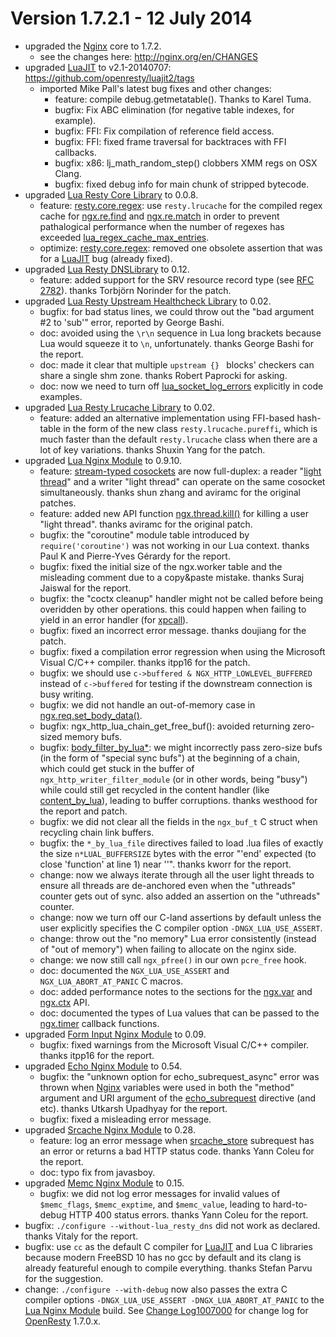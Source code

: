 <!---
    @title         Change Log1007002
    @creator       Yichun Zhang
    @created       2014-07-01 05:08 GMT
    @modifier      Yichun Zhang
    @modifier_link yichun-zhang
    @modified      2014-07-13 03:24 GMT
    @changes       42
--->


#  Version 1.7.2.1 - 12 July 2014
* upgraded the [Nginx](nginx.html) core to 1.7.2.
    * see the changes here: http://nginx.org/en/CHANGES
* upgraded [LuaJIT](luajit.html) to v2.1-20140707: https://github.com/openresty/luajit2/tags
    * imported Mike Pall's latest bug fixes and other changes:
        * feature: compile debug.getmetatable(). Thanks to Karel Tuma.
        * bugfix: Fix ABC elimination (for negative table indexes, for example).
        * bugfix: FFI: Fix compilation of reference field access.
        * bugfix: FFI: fixed frame traversal for backtraces with FFI callbacks.
        * bugfix: x86: lj_math_random_step() clobbers XMM regs on OSX Clang.
        * bugfix: fixed debug info for main chunk of stripped bytecode.
* upgraded [Lua Resty Core Library](lua-resty-core-library.html) to 0.0.8.
    * feature: [resty.core.regex](https://github.com/openresty/lua-resty-core#restycoreregex): use `resty.lrucache` for the compiled regex cache for [ngx.re.find](https://github.com/openresty/lua-nginx-module#ngxrefind) and [ngx.re.match](https://github.com/openresty/lua-nginx-module#ngxrematch) in order to prevent pathalogical performance when the number of regexes has exceeded [lua_regex_cache_max_entries](https://github.com/openresty/lua-nginx-module/#lua_regex_cache_max_entries).
    * optimize: [resty.core.regex](https://github.com/openresty/lua-resty-core#restycoreregex): removed one obsolete assertion that was for a [LuaJIT](luajit.html) bug (already fixed).
* upgraded [Lua Resty DNSLibrary](lua-resty-dns-library.html) to 0.12.
    * feature: added support for the SRV resource record type (see [RFC 2782](http://www.ietf.org/rfc/rfc2782.txt)). thanks Torbjörn Norinder for the patch.
* upgraded [Lua Resty Upstream Healthcheck Library](lua-resty-upstream-healthcheck-library.html) to 0.02.
    * bugfix: for bad status lines, we could throw out the "bad argument #2 to 'sub'" error, reported by George Bashi.
    * doc: avoided using the `\r\n` sequence in Lua long brackets because Lua would squeeze it to `\n`, unfortunately. thanks George Bashi for the report.
    * doc: made it clear that multiple `upstream {} ` blocks' checkers can share a single shm zone. thanks Robert Paprocki for asking.
    * doc: now we need to turn off [lua_socket_log_errors](https://github.com/openresty/lua-nginx-module/#lua_socket_log_errors) explicitly in code examples.
* upgraded [Lua Resty Lrucache Library](lua-resty-lrucache-library.html) to 0.02.
    * feature: added an alternative implementation using FFI-based hash-table in the form of the new class `resty.lrucache.pureffi`, which is much faster than the default `resty.lrucache` class when there are a lot of key variations. thanks Shuxin Yang for the patch.
* upgraded [Lua Nginx Module](lua-nginx-module.html) to 0.9.10.
    * feature: [stream-typed cosockets](https://github.com/openresty/lua-nginx-module#ngxsockettcp) are now full-duplex: a reader "[light thread](https://github.com/openresty/lua-nginx-module#ngxthreadspawn)" and a writer "light thread" can operate on the same cosocket simultaneously. thanks shun zhang and aviramc for the original patches.
    * feature: added new API function [ngx.thread.kill()](https://github.com/openresty/lua-nginx-module/#ngxthreadkill) for killing a user "light thread". thanks aviramc for the original patch.
    * bugfix: the "coroutine" module table introduced by `require('coroutine')` was not working in our Lua context. thanks Paul K and Pierre-Yves Gérardy for the report.
    * bugfix: fixed the initial size of the ngx.worker table and the misleading comment due to a copy&paste mistake. thanks Suraj Jaiswal for the report.
    * bugfix: the "coctx cleanup" handler might not be called before being overidden by other operations. this could happen when failing to yield in an error handler (for [xpcall](http://www.lua.org/manual/5.1/manual.html#pdf-xpcall)).
    * bugfix: fixed an incorrect error message. thanks doujiang for the patch.
    * bugfix: fixed a compilation error regression when using the Microsoft Visual C/C++ compiler. thanks itpp16 for the patch.
    * bugfix: we should use `c->buffered & NGX_HTTP_LOWLEVEL_BUFFERED` instead of `c->buffered` for testing if the downstream connection is busy writing.
    * bugfix: we did not handle an out-of-memory case in [ngx.req.set_body_data()](http://wiki.nginx.org/HttpLuaModule#ngx.req.set_body_data).
    * bugfix: ngx_http_lua_chain_get_free_buf(): avoided returning zero-sized memory bufs.
    * bugfix: [body_filter_by_lua*](https://github.com/openresty/lua-nginx-module#body_filter_by_lua): we might incorrectly pass zero-size bufs (in the form of "special sync bufs") at the beginning of a chain, which could get stuck in the buffer of `ngx_http_writer_filter_module` (or in other words, being "busy") while could still get recycled in the content handler (like [content_by_lua](https://github.com/openresty/lua-nginx-module#content_by_lua)), leading to buffer corruptions. thanks westhood for the report and patch.
    * bugfix: we did not clear all the fields in the `ngx_buf_t` C struct when recycling chain link buffers.
    * bugfix: the `*_by_lua_file` directives failed to load .lua files of exactly the size `n*LUAL_BUFFERSIZE` bytes with the error "'end' expected (to close 'function' at line 1) near '<eof>'". thanks kworr for the report.
    * change: now we always iterate through all the user light threads to ensure all threads are de-anchored even when the "uthreads" counter gets out of sync. also added an assertion on the "uthreads" counter.
    * change: now we turn off our C-land assertions by default unless the user explicitly specifies the C compiler option `-DNGX_LUA_USE_ASSERT`.
    * change: throw out the "no memory" Lua error consistently (instead of "out of memory") when failing to allocate on the nginx side.
    * change: we now still call `ngx_pfree()` in our own `pcre_free` hook.
    * doc: documented the `NGX_LUA_USE_ASSERT` and `NGX_LUA_ABORT_AT_PANIC` C macros.
    * doc: added performance notes to the sections for the [ngx.var](https://github.com/openresty/lua-nginx-module#ngxvarvariable) and [ngx.ctx](https://github.com/openresty/lua-nginx-module#ngxctx) API.
    * doc: documented the types of Lua values that can be passed to the [ngx.timer](https://github.com/openresty/lua-nginx-module#ngxtimerat) callback functions.
* upgraded [Form Input Nginx Module](form-input-nginx-module.html) to 0.09.
    * bugfix: fixed warnings from the Microsoft Visual C/C++ compiler. thanks itpp16 for the report.
* upgraded [Echo Nginx Module](echo-nginx-module.html) to 0.54.
    * bugfix: the "unknown option for echo_subrequest_async" error was thrown when [Nginx](nginx.html) variables were used in both the "method" argument and URI argument of the [echo_subrequest](https://github.com/openresty/echo-nginx-module#echo_subrequest) directive (and etc). thanks Utkarsh Upadhyay for the report.
    * bugfix: fixed a misleading error message.
* upgraded [Srcache Nginx Module](srcache-nginx-module.html) to 0.28.
    * feature: log an error message when [srcache_store](http://wiki.nginx.org/HttpSRCacheModule#srcache_store) subrequest has an error or returns a bad HTTP status code. thanks Yann Coleu for the report.
    * doc: typo fix from javasboy.
* upgraded [Memc Nginx Module](memc-nginx-module.html) to 0.15.
    * bugfix: we did not log error messages for invalid values of `$memc_flags`, `$memc_exptime`, and `$memc_value`, leading to hard-to-debug HTTP 400 status errors. thanks Yann Coleu for the report.
* bugfix: `./configure --without-lua_resty_dns` did not work as declared. thanks Vitaly for the report.
* bugfix: use `cc` as the default C compiler for [LuaJIT](luajit.html) and Lua C libraries because modern FreeBSD 10 has no gcc by default and its clang is already featureful enough to compile everything. thanks Stefan Parvu for the suggestion.
* change: `./configure --with-debug` now also passes the extra C compiler options `-DNGX_LUA_USE_ASSERT -DNGX_LUA_ABORT_AT_PANIC` to the [Lua Nginx Module](lua-nginx-module.html) build.
See [Change Log1007000](change-log-1007000.html) for change log for [OpenResty](openresty.html) 1.7.0.x.
